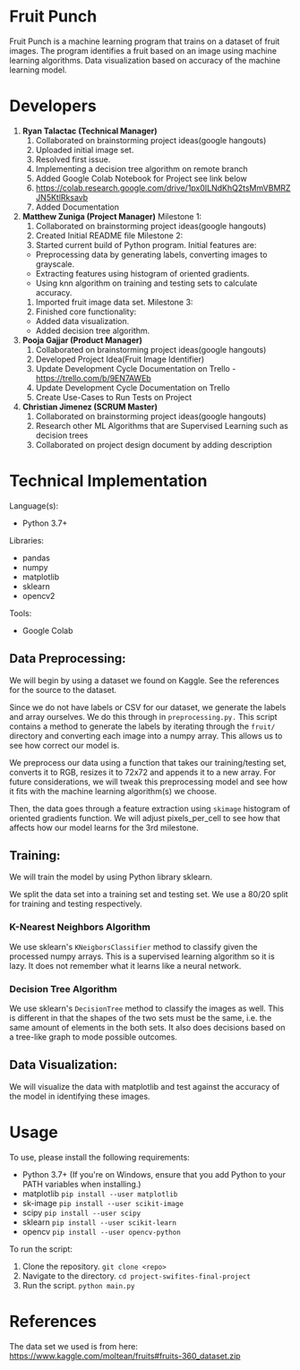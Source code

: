 # Fruit Punch
Fruit Punch is a machine learning program that trains on a dataset of fruit images. The program identifies a fruit based on an image using machine learning algorithms. Data visualization based on accuracy of the machine learning model.

# Developers
1. **Ryan Talactac (Technical Manager)**
   1. Collaborated on brainstorming project ideas(google hangouts)
   1. Uploaded initial image set.
   1. Resolved first issue.
   0. Implementing a decision tree algorithm on remote branch
   1. Added Google Colab Notebook for Project see link below
   1. https://colab.research.google.com/drive/1px0ILNdKhQ2tsMmVBMRZJN5KtlRksavb 
   1. Added Documentation
2. **Matthew Zuniga (Project Manager)**
Milestone 1:
   1. Collaborated on brainstorming project ideas(google hangouts)
   1. Created Initial README file
Milestone 2:
   1. Started current build of Python program. Initial features are:
	* Preprocessing data by generating labels, converting images to grayscale.
	* Extracting features using histogram of oriented gradients.
	* Using knn algorithm on training and testing sets to calculate accuracy.
   1. Imported fruit image data set.
Milestone 3:
	1. Finished core functionality:
	 * Added data visualization.
	 * Added decision tree algorithm.
3. **Pooja Gajjar (Product Manager)**
   1. Collaborated on brainstorming project ideas(google hangouts)
   1. Developed Project Idea(Fruit Image Identifier)
   1. Update Development Cycle Documentation on Trello - https://trello.com/b/9EN7AWEb
   1. Update Development Cycle Documentation on Trello
   1. Create Use-Cases to Run Tests on Project
4. **Christian Jimenez (SCRUM Master)**
   1. Collaborated on brainstorming project ideas(google hangouts)
   1. Research other ML Algorithms that are Supervised Learning such as decision trees
   1. Collaborated on project design document by adding description 
   
# Technical Implementation
Language(s):
* Python 3.7+

Libraries:
* pandas
* numpy
* matplotlib
* sklearn
* opencv2

Tools:
* Google Colab

## Data Preprocessing:
We will begin by using a dataset we found on Kaggle. See the references for the source to the dataset.

Since we do not have labels or CSV for our dataset, we generate the labels and array ourselves. We do this through
in `preprocessing.py.` This script contains a method to generate the labels by iterating through the `fruit/` directory
and converting each image into a numpy array. This allows us to see how correct our model is.

We preprocess our data using a function that takes our training/testing set, converts it to RGB, resizes it to 72x72
and appends it to a new array. For future considerations, we will tweak this preprocessing model and see how it fits
with the machine learning algorithm(s) we choose.

Then, the data goes through a feature extraction using `skimage` histogram of oriented gradients function. We will adjust
pixels_per_cell to see how that affects how our model learns for the 3rd milestone.

## Training:
We will train the model by using Python library sklearn.

We split the data set into a training set and testing set. We use a 80/20 split for training and testing respectively.

### K-Nearest Neighbors Algorithm
We use sklearn's `KNeigborsClassifier` method to classify given the processed numpy arrays. This is a supervised learning
algorithm so it is lazy. It does not remember what it learns like a neural network.

### Decision Tree Algorithm
We use sklearn's `DecisionTree` method to classify the images as well. This is different in that the shapes of the two
sets must be the same, i.e. the same amount of elements in the both sets. It also does decisions based on a tree-like graph
to mode possible outcomes. 

## Data Visualization:
We will visualize the data with matplotlib and test against the accuracy of the model in identifying these images.

# Usage

To use, please install the following requirements:

* Python 3.7+ (If you're on Windows, ensure that you add Python to your PATH variables when installing.)
* matplotlib `pip install --user matplotlib`
* sk-image `pip install --user scikit-image`
* scipy `pip install --user scipy`
* sklearn `pip install --user scikit-learn`
* opencv `pip install --user opencv-python`

To run the script:

1) Clone the repository. `git clone <repo>`
2) Navigate to the directory. `cd project-swifites-final-project`
3) Run the script. `python main.py`

# References

The data set we used is from here:
https://www.kaggle.com/moltean/fruits#fruits-360_dataset.zip
